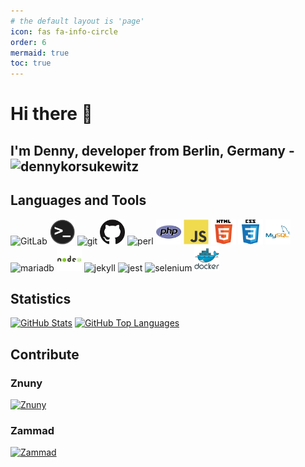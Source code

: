 ```yaml
---
# the default layout is 'page'
icon: fas fa-info-circle
order: 6
mermaid: true
toc: true
---
```


# Hi there 👋

## I'm Denny, developer from Berlin, Germany - <img alt="dennykorsukewitz" src="https://komarev.com/ghpvc/?username=dennykorsukewitz&label=Profile%20views&color=0e75b6&style=flat" />

## Languages and Tools

<p class="left" >
    <img alt="GitLab" width="40" height="40" class="left" src="https://about.gitlab.com/images/press/logo/png/gitlab-icon-rgb.png" />
    <img alt="Terminal" class="left" width="40" height="40" src="https://raw.githubusercontent.com/github/explore/80688e429a7d4ef2fca1e82350fe8e3517d3494d/topics/terminal/terminal.png" />
    <img alt="git" class="left" width="40" height="40" src="https://www.vectorlogo.zone/logos/git-scm/git-scm-icon.svg" />
    <img alt="GitHub" class="left" width="40" height="40" src="https://raw.githubusercontent.com/github/explore/78df643247d429f6cc873026c0622819ad797942/topics/github/github.png" />
    <img alt="perl" class="left" width="40" height="40" src="https://cdn.jsdelivr.net/gh/devicons/devicon/icons/perl/perl-original.svg" />
    <img alt="php" class="left" width="40" height="40" src="https://raw.githubusercontent.com/devicons/devicon/master/icons/php/php-original.svg" />
    <img alt="javascript" class="left" width="40" height="40" src="https://raw.githubusercontent.com/devicons/devicon/master/icons/javascript/javascript-original.svg" />
    <img alt="html5" class="left" width="40" height="40" src="https://raw.githubusercontent.com/devicons/devicon/master/icons/html5/html5-original-wordmark.svg" />
    <img alt="css3" class="left" width="40" height="40" src="https://raw.githubusercontent.com/devicons/devicon/master/icons/css3/css3-original-wordmark.svg" />
    <img alt="mysql" class="left" width="40" height="40" src="https://raw.githubusercontent.com/devicons/devicon/master/icons/mysql/mysql-original-wordmark.svg" />
    <img alt="mariadb" class="left" width="40" height="40" src="https://www.vectorlogo.zone/logos/mariadb/mariadb-icon.svg" />
    <img alt="nodejs" class="left" width="40" height="40" src="https://raw.githubusercontent.com/devicons/devicon/master/icons/nodejs/nodejs-original-wordmark.svg" />
    <img alt="jekyll" class="left" width="40" height="40" src="https://www.vectorlogo.zone/logos/jekyllrb/jekyllrb-icon.svg" />
    <img alt="jest" class="left" width="40" height="40" src="https://www.vectorlogo.zone/logos/jestjsio/jestjsio-icon.svg" />
    <img alt="selenium" class="left" width="40" height="40" src="https://raw.githubusercontent.com/detain/svg-logos/780f25886640cef088af994181646db2f6b1a3f8/svg/selenium-logo.svg" />
    <img alt="docker" class="left" width="40" height="40" src="https://raw.githubusercontent.com/devicons/devicon/master/icons/docker/docker-original-wordmark.svg" />
</p>

## Statistics

[![GitHub Stats](https://ghrs.vercel.app/api?username=dennykorsukewitz&show_icons=true&include_all_commits=true&theme=transparent)](https://github.com/dennykorsukewitz)
[![GitHub Top Languages](https://ghrs.vercel.app/api/top-langs/?username=dennykorsukewitz&theme=transparent)](https://github.com/dennykorsukewitz)

## Contribute

### Znuny

[![Znuny](https://ghrs.vercel.app/api/pin/?username=znuny&repo=znuny&theme=transparent)](https://github.com/znuny/znuny)

### Zammad

[![Zammad](https://ghrs.vercel.app/api/pin/?username=zammad&repo=zammad&theme=transparent)](https://github.com/zammad/zammad)
